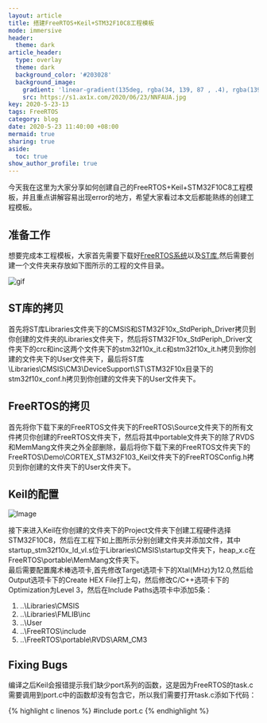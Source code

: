 ```yaml
---
layout: article
title: 搭建FreeRTOS+Keil+STM32F10C8工程模板
mode: immersive
header:
  theme: dark
article_header:
  type: overlay
  theme: dark
  background_color: '#203028'
  background_image:
    gradient: 'linear-gradient(135deg, rgba(34, 139, 87 , .4), rgba(139, 34, 139, .4))'
    src: https://s1.ax1x.com/2020/06/23/NNFAUA.jpg
key: 2020-5-23-13
tags: FreeRTOS
category: blog
date: 2020-5-23 11:40:00 +08:00
mermaid: true
sharing: true
aside:
  toc: true
show_author_profile: true
---
```


今天我在这里为大家分享如何创建自己的FreeRTOS+Keil+STM32F10C8工程模板，并且重点讲解容易出现error的地方，希望大家看过本文后都能熟练的创建工程模板。

<!--more-->

## 准备工作

想要完成本工程模板，大家首先需要下载好[FreeRTOS系统](https://freertos.org/a00104.html)以及[ST库](https://www.st.com/content/st_com/en/products/embedded-software/mcu-mpu-embedded-software/stm32-embedded-software/stm32-standard-peripheral-libraries/stsw-stm32054.html#resource),然后需要创建一个文件夹来存放如下图所示的工程的文件目录。

![gif](https://s1.ax1x.com/2020/06/23/NNLQC4.md.gif)

## ST库的拷贝

首先将ST库Libraries文件夹下的CMSIS和STM32F10x_StdPeriph_Driver拷贝到你创建的文件夹的Libraries文件夹下，然后将STM32F10x_StdPeriph_Driver文件夹下的crc和inc这两个文件夹下的stm32f10x_it.c和stm32f10x_it.h拷贝到你创建的文件夹下的User文件夹下，最后将ST库\Libraries\CMSIS\CM3\DeviceSupport\ST\STM32F10x目录下的stm32f10x_conf.h拷贝到你创建的文件夹下的User文件夹下。

## FreeRTOS的拷贝

首先将你下载下来的FreeRTOS文件夹下的FreeRTOS\Source文件夹下的所有文件拷贝你创建的FreeRTOS文件夹下，然后将其中portable文件夹下的除了RVDS和MemMang文件夹之外全部删除，最后将你下载下来的FreeRTOS文件夹下的FreeRTOS\Demo\CORTEX_STM32F103_Keil文件夹下的FreeRTOSConfig.h拷贝到你创建的文件夹下的User文件夹下。

## Keil的配置

![Image](https://s1.ax1x.com/2020/06/23/NUSQwn.png)

接下来进入Keil在你创建的文件夹下的Project文件夹下创建工程硬件选择STM32F10C8，然后在工程下如上图所示分别创建文件夹并添加文件，其中startup_stm32f10x_ld_vl.s位于Libraries\CMSIS\startup文件夹下，heap_x.c在FreeRTOS\portable\MemMang文件夹下。  
最后需要配置魔术棒选项卡,首先修改Target选项卡下的Xtal(MHz)为12.0,然后给Output选项卡下的Create HEX File打上勾，然后修改C/C++选项卡下的Optimization为Level 3，然后在Include Paths选项卡中添加5条：
1. ..\Libraries\CMSIS
2. ..\Libraries\FMLIB\inc
3. ..\User
4. ..\FreeRTOS\include
5. ..\FreeRTOS\portable\RVDS\ARM_CM3

## Fixing Bugs

编译之后Keil会报错提示我们缺少port系列的函数，这是因为FreeRTOS的task.c需要调用到port.c中的函数却没有包含它，所以我们需要打开task.c添如下代码：

{% highlight c linenos %}
#include port.c
{% endhighlight %}
